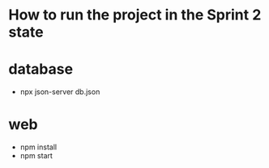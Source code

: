 # How to run the project in the Sprint 2 state

# database
* npx json-server db.json


# web
* npm install
* npm start